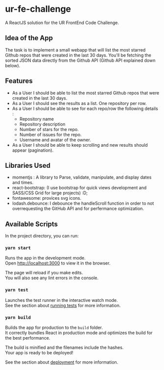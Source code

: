 # ur-fe-challenge

A ReactJS solution for the UR FrontEnd Code Challenge.

## Idea of the App

The task is to implement a small webapp that will list the most starred Github repos that were created in the last 30 days.
You'll be fetching the sorted JSON data directly from the Github API (Github API explained down below).

## Features

- As a User I should be able to list the most starred Github repos that were created in the last 30 days.
- As a User I should see the results as a list. One repository per row.
- As a User I should be able to see for each repo/row the following details :
  - Repository name
  - Repository description
  - Number of stars for the repo.
  - Number of issues for the repo.
  - Username and avatar of the owner.
- As a User I should be able to keep scrolling and new results should appear (pagination).

## Libraries Used

- momentjs : A library to Parse, validate, manipulate, and display dates and times.
- react-bootstrap: (I use bootstrap for quick views development and SASS/CSS Grid for large projects) :D;
- fontawesome: provices svg icons.
- lodash.debounce: I debounce the handleScroll function in order to not overrequesting the GitHub API and for perfermance optimization.

## Available Scripts

In the project directory, you can run:

### `yarn start`

Runs the app in the development mode.<br />
Open [http://localhost:3000](http://localhost:3000) to view it in the browser.

The page will reload if you make edits.<br />
You will also see any lint errors in the console.

### `yarn test`

Launches the test runner in the interactive watch mode.<br />
See the section about [running tests](https://facebook.github.io/create-react-app/docs/running-tests) for more information.

### `yarn build`

Builds the app for production to the `build` folder.<br />
It correctly bundles React in production mode and optimizes the build for the best performance.

The build is minified and the filenames include the hashes.<br />
Your app is ready to be deployed!

See the section about [deployment](https://facebook.github.io/create-react-app/docs/deployment) for more information.
